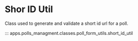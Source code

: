 # Shor ID Util

Class used to generate and validate a short id url for a poll.

::: apps.polls_managment.classes.poll_form_utils.short_id_util